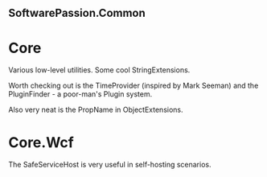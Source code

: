 SoftwarePassion.Common
----------------------

Core
====
Various low-level utilities. Some cool StringExtensions.

Worth checking out is the TimeProvider (inspired by Mark Seeman) and the 
PluginFinder - a poor-man's Plugin system.

Also very neat is the PropName in ObjectExtensions.

Core.Wcf
========
The SafeServiceHost is very useful in self-hosting scenarios.


